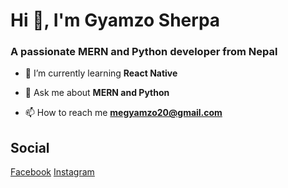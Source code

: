 <h1 style="text-align:left">Hi 👋, I'm Gyamzo Sherpa</h1>
<h3 style="text-align:left">A passionate MERN and Python developer from Nepal</h3>

- 🌱 I’m currently learning **React Native**

- 💬 Ask me about **MERN and Python**

- 📫 How to reach me **megyamzo20@gmail.com**

<h2>Social</h2>
<a href="https://www.facebook.com/gyamzo117/">Facebook<a/>
<a href="https://www.instagram.com/gyamzo_sherpa/">Instagram<a/>
